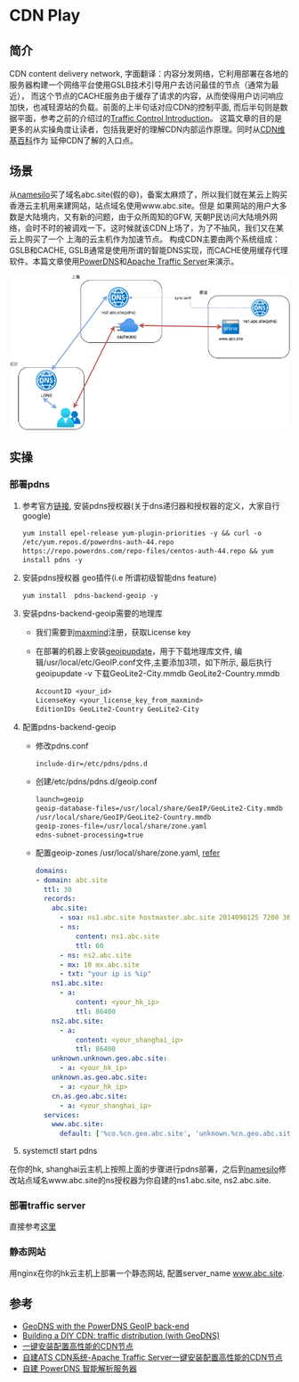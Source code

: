 # CDN Play

## **简介**

CDN content delivery network, 字面翻译：内容分发网络，它利用部署在各地的服务器构建一个网络平台使用GSLB技术引导用户去访问最佳的节点（通常为最近），
而这个节点的CACHE服务由于缓存了请求的内容，从而使得用户访问响应加快，也减轻源站的负载。前面的上半句话对应CDN的控制平面, 而后半句则是数据平面，参考之前的介绍过的[Traffic Control Introduction](https://europelee.github.io/2019/06/22/Traffic-Control-Intro/)。
这篇文章的目的是更多的从实操角度让读者，包括我更好的理解CDN内部运作原理。同时从[CDN维基百科](https://en.wikipedia.org/wiki/Content_delivery_network)作为
延伸CDN了解的入口点。

## **场景**

从[namesilo](https://www.namesilo.com)买了域名abc.site(假的😄)，备案太麻烦了，所以我们就在某云上购买香港云主机用来建网站，站点域名使用www.abc.site。但是
如果网站的用户大多数是大陆境内，又有新的问题，由于众所周知的GFW, 天朝P民访问大陆境外网络，会时不时的被调戏一下。这时候就该CDN上场了，为了不抽风，我们又在某云上购买了一个
上海的云主机作为加速节点。
构成CDN主要由两个系统组成：GSLB和CACHE, GSLB通常是使用所谓的智能DNS实现，而CACHE使用缓存代理软件。本篇文章使用[PowerDNS](https://www.powerdns.com)和[Apache Traffic Server](https://trafficserver.apache.org)来演示。

![img](/img/cdnplay.png)

## **实操**

### **部署pdns**

1. 参考官方[链接](https://repo.powerdns.com), 安装pdns授权器(关于dns递归器和授权器的定义，大家自行google)

    ```text
    yum install epel-release yum-plugin-priorities -y && curl -o /etc/yum.repos.d/powerdns-auth-44.repo https://repo.powerdns.com/repo-files/centos-auth-44.repo && yum install pdns -y
    ```

2. 安装pdns授权器 geo插件(i.e 所谓初级智能dns feature)

    ```text
    yum install  pdns-backend-geoip -y
    ```

3. 安装pdns-backend-geoip需要的地理库

   * 我们需要到[maxmind](https://www.maxmind.com)注册，获取License key

   * 在部署的机器上安装[geoipupdate](https://github.com/maxmind/geoipupdate)，用于下载地理库文件,
   编辑/usr/local/etc/GeoIP.conf文件,主要添加3项，如下所示, 最后执行 geoipupdate -v 下载GeoLite2-City.mmdb  GeoLite2-Country.mmdb

      ```text
      AccountID <your_id>
      LicenseKey <your_license_key_from_maxmind>
      EditionIDs GeoLite2-Country GeoLite2-City
      ```

4. 配置pdns-backend-geoip

    * 修改pdns.conf

        ```text
        include-dir=/etc/pdns/pdns.d
        ```

    * 创建/etc/pdns/pdns.d/geoip.conf

        ```text
        launch=geoip
        geoip-database-files=/usr/local/share/GeoIP/GeoLite2-City.mmdb /usr/local/share/GeoIP/GeoLite2-Country.mmdb
        geoip-zones-file=/usr/local/share/zone.yaml
        edns-subnet-processing=true
        ```

    * 配置geoip-zones /usr/local/share/zone.yaml, [refer](https://doc.powerdns.com/authoritative/backends/geoip.html#geoip-zones-file)

      ```yaml
      domains:
      - domain: abc.site
        ttl: 30
        records:
          abc.site:
            - soa: ns1.abc.site hostmaster.abc.site 2014090125 7200 3600 1209600 3600
            - ns:
                content: ns1.abc.site
                ttl: 60
            - ns: ns2.abc.site
            - mx: 10 mx.abc.site
            - txt: "your ip is %ip"
          ns1.abc.site:
            - a:
                content: <your_hk_ip>
                ttl: 86400
          ns2.abc.site:
            - a:
                content: <your_shanghai_ip>
                ttl: 86400
          unknown.unknown.geo.abc.site:
            - a: <your_hk_ip>
          unknown.as.geo.abc.site:
            - a: <your_hk_ip>
          cn.as.geo.abc.site:
            - a: <your_shanghai_ip>
        services:
          www.abc.site:
            default: ['%co.%cn.geo.abc.site', 'unknown.%cn.geo.abc.site', 'unknown.unknown.geo.abc.site']
      ```

5. systemctl start pdns  

在你的hk, shanghai云主机上按照上面的步骤进行pdns部署，之后到[namesilo](https://www.namesilo.com)修改站点域名www.abc.site的ns授权器为你自建的ns1.abc.site, ns2.abc.site.

### **部署traffic server**

直接参考[这里](#jump_install_ats)

### **静态网站**

用nginx在你的hk云主机上部署一个静态网站, 配置server_name  www.abc.site.

## **参考**

- [GeoDNS with the PowerDNS GeoIP back-end](https://jpmens.net/2015/11/12/geodns-with-powerdns-geoip-back-end/)
- [Building a DIY CDN: traffic distribution (with GeoDNS)](https://umbriel.fr/blog/Building_a_DIY_CDN:_traffic_distribution.html)
- <span id="jump_install_ats">[一键安装配置高性能的CDN节点](https://qing.su/article/oneclick-cdn.html)</span>
- [自建ATS CDN系统-Apache Traffic Server一键安装配置高性能的CDN节点](https://wzfou.com/ats-cdn/)
- [自建 PowerDNS 智能解析服务器](https://guozeyu.com/2016/08/self-host-dns/)
